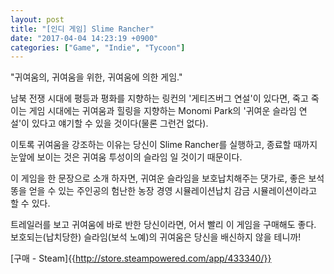 ```yaml
---
layout: post
title: "[인디 게임] Slime Rancher"
date: "2017-04-04 14:23:19 +0900"
categories: ["Game", "Indie", "Tycoon"]
---
```


"귀여움의, 귀여움을 위한, 귀여움에 의한 게임."

남북 전쟁 시대에 평등과 평화를 지향하는 링컨의 '게티즈버그 연설'이 있다면,
죽고 죽이는 게임 시대에는 귀여움과 힐링을 지향하는 Monomi Park의 '귀여운 슬라임 연설'이 있다고 얘기할 수 있을 것이다(물론 그런건 없다).

이토록 귀여움을 강조하는 이유는 당신이 Slime Rancher를 실행하고, 종료할 때까지 눈앞에 보이는 것은 귀여움 투성이의 슬라임 일 것이기 때문이다.

이 게임을 한 문장으로 소개 하자면, 귀여운 슬라임을 보호납치해주는 댓가로, 좋은 보석똥을 얻을 수 있는 주인공의 험난한 농장 경영 시뮬레이션납치 감금 시뮬레이션이라고 할 수 있다.

트레일러를 보고 귀여움에 바로 반한 당신이라면, 어서 빨리 이 게임을 구매해도 좋다.
보호되는(납치당한) 슬라임(보석 노예)의 귀여움은 당신을 배신하지 않을 테니까!

[구매 - Steam]{{http://store.steampowered.com/app/433340/}}
